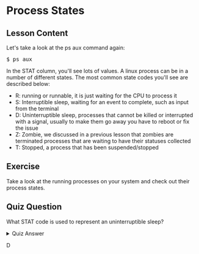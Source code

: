 # Process States

## Lesson Content

Let's take a look at the ps aux command again:

<pre>$ ps aux</pre>

In the STAT column, you'll see lots of values. A linux process can be in a number of different states. The most common state codes you'll see are described below:

<ul>
<li>R: running or runnable, it is just waiting for the CPU to process it</li>
<li>S: Interruptible sleep, waiting for an event to complete, such as input from the terminal</li>
<li>D: Uninterruptible sleep, processes that cannot be killed or interrupted with a signal, usually to make them go away you have to reboot or fix the issue</li>
<li>Z: Zombie, we discussed in a previous lesson that zombies are terminated processes that are waiting to have their statuses collected</li>
<li>T: Stopped, a process that has been suspended/stopped</li>
</ul>

## Exercise

Take a look at the running processes on your system and check out their process states.

## Quiz Question

What STAT code is used to represent an uninterruptible sleep? 

<details>
    <summary>Quiz Answer</summary>
</details>

D